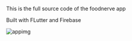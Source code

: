 This is the full source code of the foodnerve app

Built with FLutter and Firebase

![appimg](https://user-images.githubusercontent.com/42071241/180260624-a78d30c9-3075-4f29-b89b-11e4ac886c74.png)
